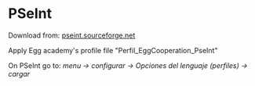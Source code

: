 # PSeInt
Download from: [pseint.sourceforge.net](https://pseint.sourceforge.net/index.php?page=descargas.php)

Apply Egg academy's profile file "Perfil_EggCooperation_PseInt" 

On PSeInt go to: *menu -> configurar -> Opciones del lenguaje (perfiles) -> cargar*
